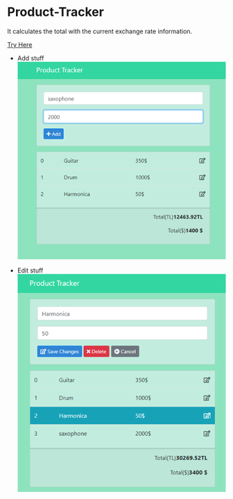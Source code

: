 # Product-Tracker
It calculates the total with the current exchange rate information.


[Try Here](https://aslikasap.github.io/Product-Tracker/)

- Add stuff
![d](product1.png)

- Edit stuff
![d](product2.png)
